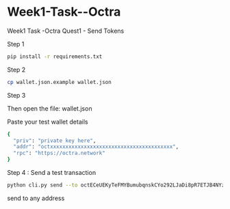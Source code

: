 # Week1-Task--Octra
Week1 Task -Octra
Quest1 - Send Tokens

Step 1
```bash
pip install -r requirements.txt
```
Step 2
```bash
cp wallet.json.example wallet.json
```
Step 3

Then open the file: wallet.json

Paste your test wallet details
```bash
{
  "priv": "private key here",
  "addr": "octxxxxxxxxxxxxxxxxxxxxxxxxxxxxxxxxxxxxxxxx",
  "rpc": "https://octra.network"
}
```

Step 4 : Send a test transaction
```bash
python cli.py send --to octECeUEKyTeFMYBumubqnskCYo292LJaDi8pR7ETJB4NYz --amount 0.01
```

send to any address 

